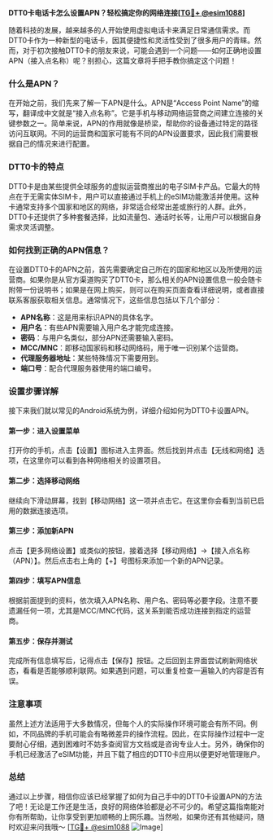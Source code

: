 **DTT0卡电话卡怎么设置APN？轻松搞定你的网络连接[[TG💪+ @esim1088](https://t.me/s/esim1088)]**

随着科技的发展，越来越多的人开始使用虚拟电话卡来满足日常通信需求。而DTT0卡作为一种新型的电话卡，因其便捷性和灵活性受到了很多用户的青睐。然而，对于初次接触DTT0卡的朋友来说，可能会遇到一个问题——如何正确地设置APN（接入点名称）呢？别担心，这篇文章将手把手教你搞定这个问题！

### 什么是APN？

在开始之前，我们先来了解一下APN是什么。APN是“Access Point Name”的缩写，翻译成中文就是“接入点名称”。它是手机与移动网络运营商之间建立连接的关键参数之一。简单来说，APN的作用就像是桥梁，帮助你的设备通过特定的路径访问互联网。不同的运营商和国家可能有不同的APN设置要求，因此我们需要根据自己的情况来进行配置。

### DTT0卡的特点

DTT0卡是由某些提供全球服务的虚拟运营商推出的电子SIM卡产品。它最大的特点在于无需实体SIM卡，用户可以直接通过手机上的eSIM功能激活并使用。这种卡通常支持多个国家和地区的网络，非常适合经常出差或旅行的人群。此外，DTT0卡还提供了多种套餐选择，比如流量包、通话时长等，让用户可以根据自身需求灵活调整。

### 如何找到正确的APN信息？

在设置DTT0卡的APN之前，首先需要确定自己所在的国家和地区以及所使用的运营商。如果你是从官方渠道购买了DTT0卡，那么相关的APN设置信息一般会随卡附带一份说明书；如果是在网上购买，则可以在购买页面查看详细说明，或者直接联系客服获取相关信息。通常情况下，这些信息包括以下几个部分：

- **APN名称**：这是用来标识APN的具体名字。
- **用户名**：有些APN需要输入用户名才能完成连接。
- **密码**：与用户名类似，部分APN还需要输入密码。
- **MCC/MNC**：即移动国家码和移动网络码，用于唯一识别某个运营商。
- **代理服务器地址**：某些特殊情况下需要用到。
- **端口号**：配合代理服务器使用的端口编号。

### 设置步骤详解

接下来我们就以常见的Android系统为例，详细介绍如何为DTT0卡设置APN。

#### 第一步：进入设置菜单

打开你的手机，点击【设置】图标进入主界面。然后找到并点击【无线和网络】选项，在这里你可以看到各种网络相关的设置项目。

#### 第二步：选择移动网络

继续向下滑动屏幕，找到【移动网络】这一项并点击它。在这里你会看到当前已启用的数据连接选项。

#### 第三步：添加新APN

点击【更多网络设置】或类似的按钮，接着选择【移动网络】->【接入点名称（APN）】。然后点击右上角的【+】号图标来添加一个新的APN记录。

#### 第四步：填写APN信息

根据前面提到的资料，依次填入APN名称、用户名、密码等必要字段。注意不要遗漏任何一项，尤其是MCC/MNC代码，这关系到能否成功连接到指定的运营商。

#### 第五步：保存并测试

完成所有信息填写后，记得点击【保存】按钮。之后回到主界面尝试刷新网络状态，看看是否能够顺利联网。如果遇到问题，可以重复检查一遍输入的内容是否有误。

### 注意事项

虽然上述方法适用于大多数情况，但每个人的实际操作环境可能会有所不同。例如，不同品牌的手机可能会有略微差异的操作流程。因此，在实际操作过程中一定要耐心仔细，遇到困难时不妨多查阅官方文档或是咨询专业人士。另外，确保你的手机已经激活了eSIM功能，并且下载了相应的DTT0卡应用以便更好地管理账户。

### 总结

通过以上步骤，相信你应该已经掌握了如何为自己手中的DTT0卡设置APN的方法了吧！无论是工作还是生活，良好的网络体验都是必不可少的。希望这篇指南能对你有所帮助，让你享受到更加顺畅的上网乐趣。当然啦，如果你还有其他疑问，随时欢迎来问我哦～ [[TG💪+ @esim1088](https://t.me/s/esim1088) ![Image](https://i.postimg.cc/4NQfJmqS/Snipaste-2025-05-13-00-14-12.png)]